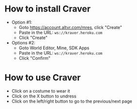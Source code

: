 # How to install Craver
- Option #1:
    - Goto https://account.altvr.com/mres, click "Create"
    - Paste in the URL: `ws://kraver.heroku.com`
    - Click "Create"
- Options #2:
    - Goto World Editor, Mine, SDK Apps
    - Paste in the URL: `ws://kraver.heroku.com`
    - Click "Confirm"

# How to use Craver
- Click on a costume to wear it
- Click on the X button to undress
- Click on the left/right button to go to the previous/next page